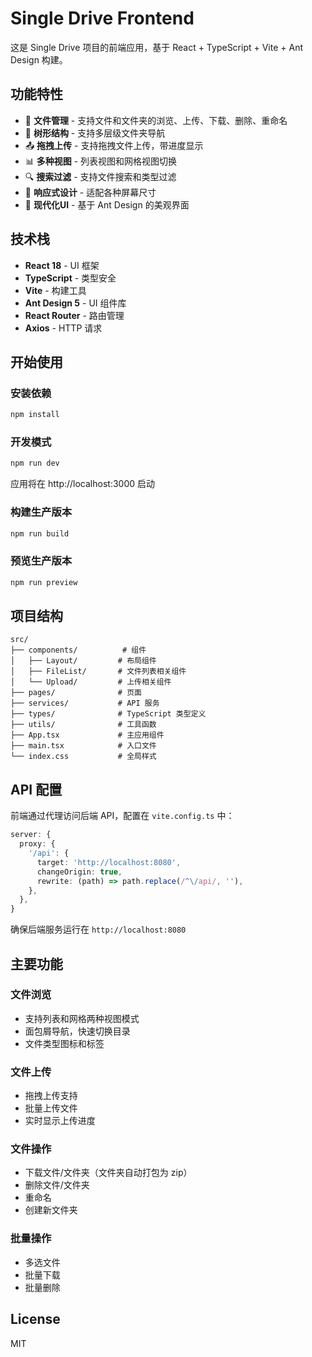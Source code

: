 # Single Drive Frontend

这是 Single Drive 项目的前端应用，基于 React + TypeScript + Vite + Ant Design 构建。

## 功能特性

- 📁 **文件管理** - 支持文件和文件夹的浏览、上传、下载、删除、重命名
- 🌲 **树形结构** - 支持多层级文件夹导航
- 📤 **拖拽上传** - 支持拖拽文件上传，带进度显示
- 📊 **多种视图** - 列表视图和网格视图切换
- 🔍 **搜索过滤** - 支持文件搜索和类型过滤
- 📱 **响应式设计** - 适配各种屏幕尺寸
- 🎨 **现代化UI** - 基于 Ant Design 的美观界面

## 技术栈

- **React 18** - UI 框架
- **TypeScript** - 类型安全
- **Vite** - 构建工具
- **Ant Design 5** - UI 组件库
- **React Router** - 路由管理
- **Axios** - HTTP 请求

## 开始使用

### 安装依赖

```bash
npm install
```

### 开发模式

```bash
npm run dev
```

应用将在 http://localhost:3000 启动

### 构建生产版本

```bash
npm run build
```

### 预览生产版本

```bash
npm run preview
```

## 项目结构

```
src/
├── components/          # 组件
│   ├── Layout/         # 布局组件
│   ├── FileList/       # 文件列表相关组件
│   └── Upload/         # 上传相关组件
├── pages/              # 页面
├── services/           # API 服务
├── types/              # TypeScript 类型定义
├── utils/              # 工具函数
├── App.tsx             # 主应用组件
├── main.tsx            # 入口文件
└── index.css           # 全局样式
```

## API 配置

前端通过代理访问后端 API，配置在 `vite.config.ts` 中：

```typescript
server: {
  proxy: {
    '/api': {
      target: 'http://localhost:8080',
      changeOrigin: true,
      rewrite: (path) => path.replace(/^\/api/, ''),
    },
  },
}
```

确保后端服务运行在 `http://localhost:8080`

## 主要功能

### 文件浏览
- 支持列表和网格两种视图模式
- 面包屑导航，快速切换目录
- 文件类型图标和标签

### 文件上传
- 拖拽上传支持
- 批量上传文件
- 实时显示上传进度

### 文件操作
- 下载文件/文件夹（文件夹自动打包为 zip）
- 删除文件/文件夹
- 重命名
- 创建新文件夹

### 批量操作
- 多选文件
- 批量下载
- 批量删除

## License

MIT
